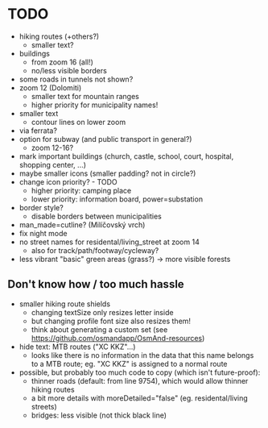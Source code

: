 # TODO
- hiking routes (+others?)
    - smaller text?
- buildings
    - from zoom 16 (all!)
    - no/less visible borders
- some roads in tunnels not shown?
- zoom 12 (Dolomiti)
    - smaller text for mountain ranges
    - higher priority for municipality names!
- smaller text
    - contour lines on lower zoom
- via ferrata?
- option for subway (and public transport in general?)
    - zoom 12-16?
- mark important buildings (church, castle, school, court, hospital, shopping center, ...)
- maybe smaller icons (smaller padding? not in circle?)
- change icon priority? - TODO
    - higher priority: camping place
    - lower priority:  information board, power=substation
- border style?
    - disable borders between municipalities
- man_made=cutline? (Milíčovský vrch)
- fix night mode
- no street names for residental/living_street at zoom 14
    - also for track/path/footway/cycleway?
- less vibrant "basic" green areas (grass?) -> more visible forests


## Don't know how / too much hassle
- smaller hiking route shields
    - changing textSize only resizes letter inside
    - but changing profile font size also resizes them!
    - think about generating a custom set (see https://github.com/osmandapp/OsmAnd-resources)
- hide text: MTB routes ("XC KKZ"...)
    - looks like there is no information in the data that this name belongs to a MTB route; eg. "XC KKZ" is assigned to a normal route
- possible, but probably too much code to copy (which isn't future-proof):
    - thinner roads (default: from line 9754), which would allow thinner hiking routes
    - a bit more details with moreDetailed="false" (eg. residental/living streets)
    - bridges: less visible (not thick black line)
